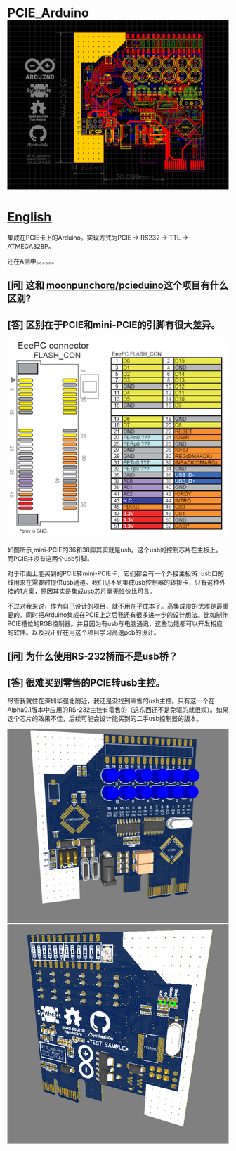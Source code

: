 # PCIE_Arduino ![(图片加载失败)](img/0.png)
# [English](../README.md)

集成在PCIE卡上的Arduino。实现方式为PCIE → RS232 → TTL → ATMEGA328P。

还在A测中。。。。。。

[问] 这和 [moonpunchorg/pcieduino](https://github.com/moonpunchorg/pcieduino)这个项目有什么区别?
---
[答] 区别在于PCIE和mini-PCIE的引脚有很大差异。
---
![(图片加载失败)](img/mini-PCIE.png)

如图所示,mini-PCIE的36和38脚其实就是usb。这个usb的控制芯片在主板上。
而PCIE并没有这两个usb引脚。

对于市面上能买到的PCIE转mini-PCIE卡，它们都会有一个外接主板9针usb口的线用来在需要时提供usb通道。我们见不到集成usb控制器的转接卡，只有这种外接的1方案，原因其实是集成usb芯片毫无性价比可言。

不过对我来说，作为自己设计的项目，就不用在乎成本了。高集成度的优雅是最重要的。同时把Arduino集成在PCIE上之后我还有很多进一步的设计想法。比如制作PCIE槽位的RGB控制器。并且因为有usb与电脑通讯，这些功能都可以开发相应的软件。以及我正好在用这个项目学习高速pcb的设计。

[问] 为什么使用RS-232桥而不是usb桥？
---
[答] 很难买到零售的PCIE转usb主控。
---
尽管我就住在深圳华强北附近，我还是没找到零售的usb主控。只有这一个在Alpha0.1版本中应用的RS-232主控有零售的（这东西还不是免驱的就很烦）。如果这个芯片的效果不佳，后续可能会设计能买到的二手usb控制器的版本。






![(图片加载失败)](img/1.png)
![(图片加载失败)](img/2.png)